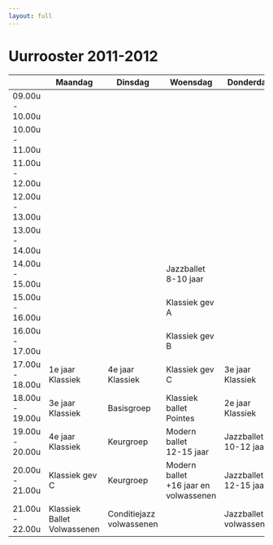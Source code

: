 ```yaml
---
layout: full
---
```

# Uurrooster 2011-2012

<table id="uurrooster" class="table table-striped table-bordered table-condensed">
  <thead>
    <tr>
      <th></th>
      <th>Maandag</th>
      <th>Dinsdag</th>
      <th>Woensdag</th>
      <th>Donderdag</th>
      <th>Vrijdag</th>
      <th>Zaterdag</th>
    </tr>
  </thead>
  <tbody>
    <tr>
      <td>09.00u - 10.00u</td>
      <td></td>
      <td></td>
      <td></td>
      <td></td>
      <td></td>
      <td>1e jaar Klassiek</td>
    </tr>
    <tr>
      <td>10.00u - 11.00u</td>
      <td></td>
      <td></td>
      <td></td>
      <td></td>
      <td></td>
      <td>Basisgroep</td>
    </tr>
    <tr>
      <td>11.00u - 12.00u</td>
      <td></td>
      <td></td>
      <td></td>
      <td></td>
      <td></td>
      <td>Variatieklas</td>
    </tr>
    <tr>
      <td>12.00u - 13.00u</td>
      <td></td>
      <td></td>
      <td></td>
      <td></td>
      <td></td>
      <td>Variatieklas</td>
    </tr>
    <tr>
      <td>13.00u - 14.00u</td>
      <td></td>
      <td></td>
      <td></td>
      <td></td>
      <td></td>
      <td>Kleuters <br/>4 jaar</td>
    </tr>
    <tr>
      <td>14.00u - 15.00u</td>
      <td></td>
      <td></td>
      <td>Jazzballet <br/>8-10 jaar</td>
      <td></td>
      <td></td>
      <td>Kleuters <br/>5 jaar</td>
    </tr>
    <tr>
      <td>15.00u - 16.00u</td>
      <td></td>
      <td></td>
      <td>Klassiek gev A</td>
      <td></td>
      <td></td>
      <td>Klassiek gev A</td>
    </tr>
    <tr>
      <td>16.00u - 17.00u</td>
      <td></td>
      <td></td>
      <td>Klassiek gev B</td>
      <td></td>
      <td></td>
      <td>Klassiek gev B</td>
    </tr>
    <tr>
      <td>17.00u - 18.00u</td>
      <td>1e jaar Klassiek</td>
      <td>4e jaar Klassiek</td>
      <td>Klassiek gev C</td>
      <td>3e jaar Klassiek</td>
      <td>2e jaar Klassiek</td>
      <td></td>
    </tr>
    <tr>
      <td>18.00u - 19.00u</td>
      <td>3e jaar Klassiek</td>
      <td>Basisgroep</td>
      <td>Klassiek ballet Pointes</td>
      <td>2e jaar Klassiek</td>
      <td>Basisgroep</td>
      <td></td>
    </tr>
    <tr>
      <td>19.00u - 20.00u</td>
      <td>4e jaar Klassiek</td>
      <td>Keurgroep</td>
      <td>Modern ballet <br/>12-15 jaar</td>
      <td>Jazzballet <br/>10-12 jaar</td>
      <td>Jazzballet <br/>15-18 jaar</td>
      <td></td>
    </tr>
    <tr>
      <td>20.00u - 21.00u</td>
      <td>Klassiek gev C</td>
      <td>Keurgroep</td>
      <td>Modern ballet <br/>+16 jaar en volwassenen</td>
      <td>Jazzballet <br/>12-15 jaar</td>
      <td>Keurgroep</td>
      <td></td>
    </tr>
    <tr>
      <td>21.00u - 22.00u</td>
      <td>Klassiek Ballet Volwassenen</td>
      <td>Conditiejazz volwassenen</td>
      <td></td>
      <td>Jazzballet volwassenen</td>
      <td>Jazzballet gevorderden</td>
      <td></td>
    </tr>
  </tbody>
</table>
